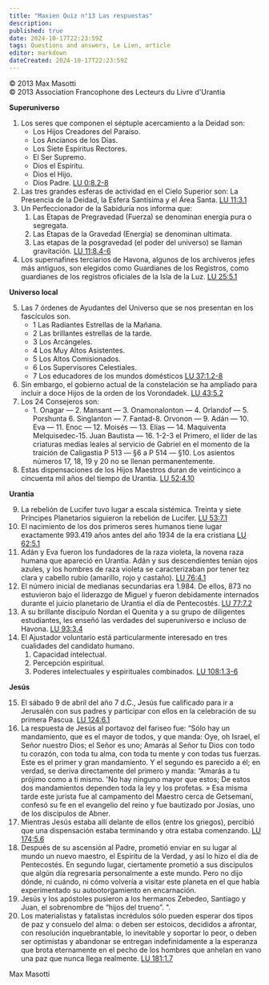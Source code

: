 ```yaml
---
title: "Maxien Quiz n°13 Las respuestas"
description: 
published: true
date: 2024-10-17T22:23:59Z
tags: Questions and answers, Le Lien, article
editor: markdown
dateCreated: 2024-10-17T22:23:59Z
---
```


<p class="v-card tema v-sheet--gris claro aclarar-3 px-2">© 2013 Max Masotti<br>© 2013 Association Francophone des Lecteurs du Livre d'Urantia</p>


**Superuniverso**

1. Los seres que componen el séptuple acercamiento a la Deidad son:
	- Los Hijos Creadores del Paraíso.
	- Los Ancianos de los Días.
	- Los Siete Espíritus Rectores.
	- El Ser Supremo.
	- Dios el Espíritu.
	- Dios el Hijo.
	- Dios Padre. [LU 0:8.2-8](/es/The_Urantia_Book/0#p8_2)
2. Las tres grandes esferas de actividad en el Cielo Superior son: La Presencia de la Deidad, la Esfera Santísima y el Área Santa. [LU 11:3.1](/es/The_Urantia_Book/11#p3_1)
3. Un Perfeccionador de la Sabiduría nos informa que:
	1. Las Etapas de Pregravedad (Fuerza) se denominan energía pura o segregata.
	2. Las Etapas de la Gravedad (Energía) se denominan ultimata.
	3. Las etapas de la posgravedad (el poder del universo) se llaman gravitación. [LU 11:8.4-6](/es/The_Urantia_Book/11#p8_4)
4. Los supernafines terciarios de Havona, algunos de los archiveros jefes más antiguos, son elegidos como Guardianes de los Registros, como guardianes de los registros oficiales de la Isla de la Luz. [LU 25:5.1](/es/The_Urantia_Book/25#p5_1)

**Universo local**

5. Las 7 órdenes de Ayudantes del Universo que se nos presentan en los fascículos son.
	- 1 Las Radiantes Estrellas de la Mañana.
	- 2 Las brillantes estrellas de la tarde.
	- 3 Los Arcángeles.
	- 4 Los Muy Altos Asistentes.
	- 5 Los Altos Comisionados.
	- 6 Los Supervisores Celestiales.
	- 7 Los educadores de los mundos domésticos [LU 37:1.2-8](/es/The_Urantia_Book/37#p1_2)
6. Sin embargo, el gobierno actual de la constelación se ha ampliado para incluir a doce Hijos de la orden de los Vorondadek. [LU 43:5.2](/es/The_Urantia_Book/43#p5_2)
7. Los 24 Consejeros son:
   - 1\. Onagar — 2. Mansant — 3. Onamonalonton — 4. Orlandof — 5. Porshunta 6. Singlanton — 7. Fantad-8. Orvonon — 9. Adán — 10. Eva — 11. Enoc — 12. Moisés — 13. Elías — 14. Maquiventa Melquisedec-15. Juan Bautista — 16. 1-2-3 el Primero, el líder de las criaturas medias leales al servicio de Gabriel en el momento de la traición de Caligastia P 513 — §6 a P 514 — §10. Los asientos números 17, 18, 19 y 20 no se llenan permanentemente.
2. Estas dispensaciones de los Hijos Maestros duran de veinticinco a cincuenta mil años del tiempo de Urantia. [LU 52:4.10](/es/The_Urantia_Book/52#p4_10)

**Urantia**

9. La rebelión de Lucifer tuvo lugar a escala sistémica. Treinta y siete Príncipes Planetarios siguieron la rebelión de Lucifer. [LU 53:7.1](/es/The_Urantia_Book/53#p7_1)
10. El nacimiento de los dos primeros seres humanos tiene lugar exactamente 993.419 años antes del año 1934 de la era cristiana [LU 62:5.1](/es/The_Urantia_Book/62#p5_1)
11. Adán y Eva fueron los fundadores de la raza violeta, la novena raza humana que apareció en Urantia. Adán y sus descendientes tenían ojos azules, y los hombres de raza violeta se caracterizaban por tener tez clara y cabello rubio (amarillo, rojo y castaño). [LU 76:4.1](/es/The_Urantia_Book/76#p4_1)
12. El número inicial de medianas secundarias era 1.984. De ellos, 873 no estuvieron bajo el liderazgo de Miguel y fueron debidamente internados durante el juicio planetario de Urantia el día de Pentecostés. [LU 77:7.2](/es/The_Urantia_Book/77#p7_2)
13. A su brillante discípulo Nordan el Quenita y a su grupo de diligentes estudiantes, les enseñó las verdades del superuniverso e incluso de Havona. [LU 93:3.4](/es/The_Urantia_Book/93#p3_4)
14. El Ajustador voluntario está particularmente interesado en tres cualidades del candidato humano.
	1. Capacidad intelectual.
	2. Percepción espiritual.
	3. Poderes intelectuales y espirituales combinados. [LU 108:1.3-6](/es/The_Urantia_Book/108#p1_3)

**Jesús**

15. El sábado 9 de abril del año 7 d.C., Jesús fue calificado para ir a Jerusalén con sus padres y participar con ellos en la celebración de su primera Pascua. [LU 124:6.1](/es/The_Urantia_Book/124#p6_1)
16. La respuesta de Jesús al portavoz del fariseo fue: “Sólo hay un mandamiento, que es el mayor de todos, y que manda: Oye, oh Israel, el Señor nuestro Dios; el Señor es uno; Amarás al Señor tu Dios con todo tu corazón, con toda tu alma, con toda tu mente y con todas tus fuerzas. Este es el primer y gran mandamiento. Y el segundo es parecido a él; en verdad, se deriva directamente del primero y manda: “Amarás a tu prójimo como a ti mismo. 'No hay ninguno mayor que estos; De estos dos mandamientos dependen toda la ley y los profetas. » Esa misma tarde este jurista fue al campamento del Maestro cerca de Getsemaní, confesó su fe en el evangelio del reino y fue bautizado por Josías, uno de los discípulos de Abner.
17. Mientras Jesús estaba allí delante de ellos (entre los griegos), percibió que una dispensación estaba terminando y otra estaba comenzando. [LU 174:5.6](/es/The_Urantia_Book/174#p5_6)
18. Después de su ascensión al Padre, prometió enviar en su lugar al mundo un nuevo maestro, el Espíritu de la Verdad, y así lo hizo el día de Pentecostés. En segundo lugar, ciertamente prometió a sus discípulos que algún día regresaría personalmente a este mundo. Pero no dijo dónde, ni cuándo, ni cómo volvería a visitar este planeta en el que había experimentado su autootorgamiento en encarnación.
19. Jesús y los apóstoles pusieron a los hermanos Zebedeo, Santiago y Juan, el sobrenombre de “hijos del trueno”. ".
20. Los materialistas y fatalistas incrédulos sólo pueden esperar dos tipos de paz y consuelo del alma: o deben ser estoicos, decididos a afrontar, con resolución inquebrantable, lo inevitable y soportar lo peor, o deben ser optimistas y abandonar se entregan indefinidamente a la esperanza que brota eternamente en el pecho de los hombres que anhelan en vano una paz que nunca llega realmente. [LU 181:1.7](/es/The_Urantia_Book/181#p1_7)

Max Masotti

